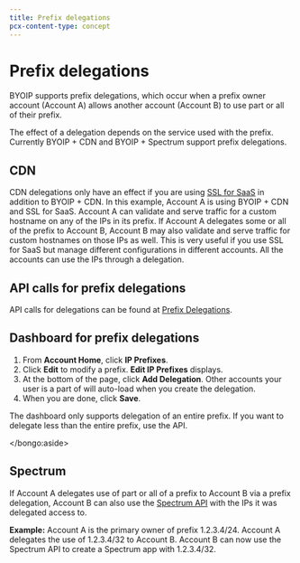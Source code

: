 ```yaml
---
title: Prefix delegations
pcx-content-type: concept
---
```


# Prefix delegations

BYOIP supports prefix delegations, which occur when a prefix owner account (Account A) allows another account (Account B) to use part or all of their prefix.

The effect of a delegation depends on the service used with the prefix. Currently BYOIP + CDN and BYOIP + Spectrum support prefix delegations.

## CDN

CDN delegations only have an effect if you are using [SSL for SaaS](https://developers.cloudflare.com/ssl/ssl-for-saas) in addition to BYOIP + CDN. In this example, Account A is using BYOIP + CDN and SSL for SaaS. Account A can validate and serve traffic for a custom hostname on any of the IPs in its prefix. If Account A delegates some or all of the prefix to Account B, Account B may also validate and serve traffic for custom hostnames on those IPs as well. This is very useful if you use SSL for SaaS but manage different configurations in different accounts. All the accounts can use the IPs through a delegation.

## API calls for prefix delegations

API calls for delegations can be found at [Prefix Delegations](https://api.cloudflare.com/#ip-address-management-prefix-delegation-properties).

## Dashboard for prefix delegations

1. From **Account Home**, click **IP Prefixes**.
1. Click **Edit** to modify a prefix. **Edit IP Prefixes** displays.
1. At the bottom of the page, click **Add Delegation**. Other accounts your user is a part of will auto-load when you create the delegation.
1. When you are done, click **Save**.

<Aside>

The dashboard only supports delegation of an entire prefix. If you want to delegate less than the entire prefix, use the API.

</bongo:aside>

## Spectrum

If Account A delegates use of part or all of a prefix to Account B via a prefix delegation, Account B can also use the [Spectrum API](https://developers.cloudflare.com/spectrum/about/byoip) with the IPs it was delegated access to.

**Example:** Account A is the primary owner of prefix 1.2.3.4/24. Account A delegates the use of 1.2.3.4/32 to Account B. Account B can now use the Spectrum API to create a Spectrum app with 1.2.3.4/32.
